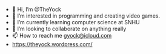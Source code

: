 - 👋 Hi, I’m @TheYock
- 👀 I’m interested in programming and creating video games.
- 🌱 I’m currently learning computer science at SNHU
- 💞️ I’m looking to collaborate on anything really
- 📫 How to reach me gyock@icloud.com
- https://theyock.wordpress.com/

<!---
TheYock/TheYock is a ✨ special ✨ repository because its `README.md` (this file) appears on your GitHub profile.
You can click the Preview link to take a look at your changes.
--->

